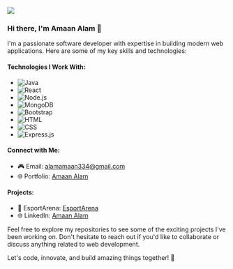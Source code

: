 <!-- Banner Image -->
![]([https://www.google.com/url?sa=i&url=https%3A%2F%2Fm.economictimes.com%2Fprime%2Ftechnology-and-startups%2Fbooting-up-developer-economy-how-tech-startups-are-helping-coders-build-and-test-software-faster%2Fprimearticleshow%2F84146083.cms&psig=AOvVaw00wsjH6X6wf-Q8hiU9hdu_&ust=1695135875066000&source=images&cd=vfe&opi=89978449&ved=0CBAQjRxqFwoTCNiUzq-3tIEDFQAAAAAdAAAAABAE](https://img.etimg.com/thumb/msid-84146083,width-1015,height-761,imgsize-638053,resizemode-8/prime/technology-and-startups/booting-up-developer-economy-how-tech-startups-are-helping-coders-build-and-test-software-faster.jpg))

### Hi there, I'm Amaan Alam 👋

I'm a passionate software developer with expertise in building modern web applications. Here are some of my key skills and technologies:

#### Technologies I Work With:

- ![Java](https://img.shields.io/badge/-Java-007396?style=for-the-badge&logo=java)
- ![React](https://img.shields.io/badge/-React-61DAFB?style=for-the-badge&logo=react&logoColor=white)
- ![Node.js](https://img.shields.io/badge/-Node.js-339933?style=for-the-badge&logo=node.js&logoColor=white)
- ![MongoDB](https://img.shields.io/badge/-MongoDB-47A248?style=for-the-badge&logo=mongodb&logoColor=white)
- ![Bootstrap](https://img.shields.io/badge/-Bootstrap-7952B3?style=for-the-badge&logo=bootstrap&logoColor=white)
- ![HTML](https://img.shields.io/badge/-HTML-E34F26?style=for-the-badge&logo=html5&logoColor=white)
- ![CSS](https://img.shields.io/badge/-CSS-1572B6?style=for-the-badge&logo=css3&logoColor=white)
- ![Express.js](https://img.shields.io/badge/-Express.js-000000?style=for-the-badge&logo=express&logoColor=white)

#### Connect with Me:

- 🎮 Email: [alamamaan334@gmail.com](mailto:alamamaan334@gmail.com)
- 🌐 Portfolio: [Amaan Alam](https://amaan7355.github.io/Portfolio-New-edited/)

#### Projects:

- 📧 EsportArena: [EsportArena](https://esportarena.onrender.com/)
- 🌐 LinkedIn: [Amaan Alam](https://www.linkedin.com/in/amaan-alam-86b821241)

Feel free to explore my repositories to see some of the exciting projects I've been working on. Don't hesitate to reach out if you'd like to collaborate or discuss anything related to web development.

Let's code, innovate, and build amazing things together! 🚀
